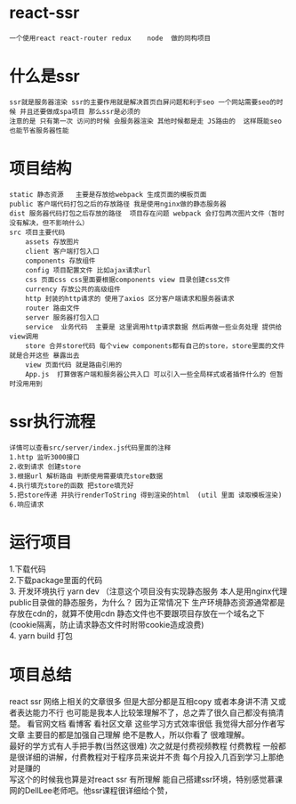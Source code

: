 # react-ssr
    一个使用react react-router redux    node  做的同构项目
# 什么是ssr
    ssr就是服务器渲染 ssr的主要作用就是解决首页白屏问题和利于seo 一个网站需要seo的时候 并且还要做成spa项目 那么ssr是必须的 
    注意的是 只有第一次 访问的时候 会服务器渲染 其他时候都是走 JS路由的  这样既能seo 也能节省服务器性能
# 项目结构
    static 静态资源   主要是存放给webpack 生成页面的模板页面  
    public 客户端代码打包之后的存放路径 我是使用nginx做的静态服务器  
    dist 服务器代码打包之后存放的路径  项目存在问题 webpack 会打包两次图片文件（暂时没有解决，但不影响什么）  
    src 项目主要代码  
        assets 存放图片  
        client 客户端打包入口  
        components 存放组件  
        config 项目配置文件 比如ajax请求url  
        css 页面css css里面要根据components view 目录创建css文件  
        currency 存放公共的高级组件  
        http 封装的http请求的 使用了axios 区分客户端请求和服务器请求  
        router 路由文件 
        server 服务器打包入口  
        service  业务代码  主要是 这里调用http请求数据 然后再做一些业务处理 提供给view调用  
        store 合并store代码 每个view components都有自己的store，store里面的文件就是合并这些 暴露出去  
        view 页面代码 就是路由引用的  
        App.js  打算做客户端和服务器公共入口 可以引入一些全局样式或者插件什么的 但暂时没用用到  
# ssr执行流程
    详情可以查看src/server/index.js代码里面的注释
    1.http 监听3000接口  
    2.收到请求 创建store  
    3.根据url 解析路由 判断使用需要填充store数据  
    4.执行填充store的函数 把store填充好  
    5.把store传递 并执行renderToString 得到渲染的html  (util 里面 读取模板渲染)
    6.响应请求
# 运行项目
   1.下载代码  
   2.下载package里面的代码  
   3. 开发环境执行 yarn dev （注意这个项目没有实现静态服务  本人是用nginx代理public目录做的静态服务，为什么？ 因为正常情况下 生产环境静态资源通常都是存放在cdn的，就算不使用cdn 静态文件也不要跟项目存放在一个域名之下(cookie隔离，防止请求静态文件时附带cookie造成浪费)  
   4. yarn build  打包
# 项目总结
   react ssr  网络上相关的文章很多  但是大部分都是互相copy 或者本身讲不清 又或者表达能力不行  也可能是我本人比较笨理解不了，总之弄了很久自己都没有搞清楚。 
   看官网文档 看博客 看社区文章 这些学习方式效率很低  我觉得大部分作者写文章 主要目的都是加强自己理解 绝不是教人，所以你看了 很难理解。  
   最好的学方式有人手把手教(当然这很难) 次之就是付费视频教程 付费教程 一般都是很详细的讲解，付费教程对于程序员来说并不贵 每个月投入几百到学习上那绝对是赚的  
   写这个的时候我也算是对react ssr 有所理解 能自己搭建ssr环境，特别感觉慕课网的DellLee老师吧。他ssr课程很详细给个赞，

        
